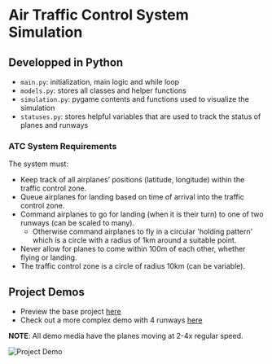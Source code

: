 # Air Traffic Control System Simulation
 ## Developped in Python

- `main.py`: initialization, main logic and while loop
- `models.py`: stores all classes and helper functions
- `simulation.py`: pygame contents and functions used to visualize the simulation
- `statuses.py`: stores helpful variables that are used to track the status of planes and runways

### ATC System Requirements
The system must:
- Keep track of all airplanes’ positions (latitude, longitude) within the traffic control zone.
- Queue airplanes for landing based on time of arrival into the traffic control zone.
- Command airplanes to go for landing (when it is their turn) to one of two runways (can be scaled to many).
  - Otherwise command airplanes to fly in a circular 'holding pattern' which is a circle with a radius of 1km around a suitable point.
- Never allow for planes to come within 100m of each other, whether
flying or landing.
- The traffic control zone is a circle of radius 10km (can be variable).

## Project Demos
- Preview the base project [here](https://youtube.com/shorts/Q8XtgZZPKBc) 
- Check out a more complex demo with 4 runways [here](https://youtube.com/shorts/lfpIuY2W5os)

__NOTE__: All demo media have the planes moving at 2-4x regular speed.

![Project Demo](demo.GIF)
